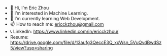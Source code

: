 - 👋 Hi, I’m Eric Zhou
- 👀 I’m interested in Machine Learning.
- 🌱 I’m currently learning Web Development.
- 📫 How to reach me: ericckzhou@gmail.com
- 📞 LinkedIn: https://www.linkedin.com/in/ericckzhou/
- Resume: https://drive.google.com/file/d/13aufg3QeccE3Q_xxWsn_5VuQvdBwdSz5/view?usp=sharing

<!---
ericckzhou/ericckzhou is a ✨ special ✨ repository because its `README.md` (this file) appears on your GitHub profile.
You can click the Preview link to take a look at your changes.
--->
